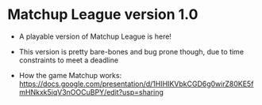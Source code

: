 # Matchup League version 1.0

- A playable version of Matchup League is here!
- This version is pretty bare-bones and bug prone though, due to time constraints to meet a deadline

- How the game Matchup works: https://docs.google.com/presentation/d/1HIHIKVbkCGD6g0wirZ80KE5fmHNkxk5iqV3nOOCuBPY/edit?usp=sharing
